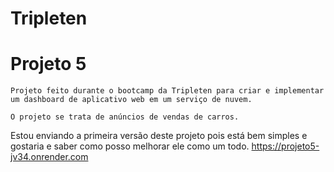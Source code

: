 # Tripleten
# Projeto 5
``Projeto feito durante o bootcamp da Tripleten para criar e implementar um dashboard de aplicativo web em um serviço de nuvem.``

``O projeto se trata de anúncios de vendas de carros.``

Estou enviando a primeira versão deste projeto pois está bem simples e gostaria e saber como posso melhorar ele como um todo.
https://projeto5-jv34.onrender.com
